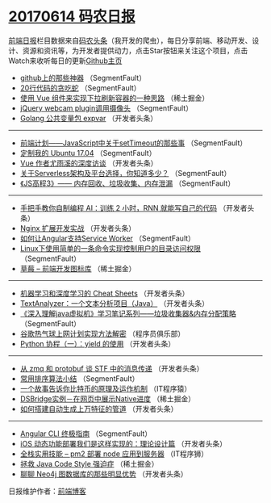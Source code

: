 # [20170614 码农日报](https://toutiao.qdkfweb.cn/date/2017/06/14)

[前端日报](https://qdkfweb.cn/c/news)栏目数据来自[码农头条](https://toutiao.qdkfweb.cn/)（我开发的爬虫），每日分享前端、移动开发、设计、资源和资讯等，为开发者提供动力，点击Star按钮来关注这个项目，点击Watch来收听每日的更新[Github主页](https://github.com/kujian/frontendDaily)
* [github上的那些神器](https://toutiao.qdkfweb.cn/41065.html) （SegmentFault）
* [20行代码的贪吃蛇](https://toutiao.qdkfweb.cn/41064.html) （SegmentFault）
* [使用 Vue 组件来实现下拉刷新容器的一种思路](https://toutiao.qdkfweb.cn/41044.html) （稀土掘金）
* [jQuery webcam plugin调用摄像头](https://toutiao.qdkfweb.cn/41077.html) （SegmentFault）
* [Golang 公共变量包 expvar](https://toutiao.qdkfweb.cn/41088.html) （开发者头条）

***
* [前端计划——JavaScript中关于setTimeout的那些事](https://toutiao.qdkfweb.cn/41067.html) （SegmentFault）
* [定制我的 Ubuntu 17.04](https://toutiao.qdkfweb.cn/41078.html) （SegmentFault）
* [Vue 作者尤雨溪的深度访谈](https://toutiao.qdkfweb.cn/41089.html) （开发者头条）
* [关于Serverless架构及平台选择，你知道多少？](https://toutiao.qdkfweb.cn/41068.html) （SegmentFault）
* [《JS高程3》—— 内存回收、垃圾收集、内存泄漏](https://toutiao.qdkfweb.cn/41071.html) （SegmentFault）

***
* [手把手教你自制编程 AI：训练 2 小时，RNN 就能写自己的代码](https://toutiao.qdkfweb.cn/41082.html) （开发者头条）
* [Nginx 扩展开发实战](https://toutiao.qdkfweb.cn/41084.html) （开发者头条）
* [如何让Angular支持Service Worker](https://toutiao.qdkfweb.cn/41063.html) （SegmentFault）
* [Linux下使用简单的一条命令实现控制用户的目录访问权限](https://toutiao.qdkfweb.cn/41074.html) （SegmentFault）
* [草莓 &#8211; 前端开发图标库](https://toutiao.qdkfweb.cn/41043.html) （稀土掘金）

***
* [机器学习和深度学习的 Cheat Sheets](https://toutiao.qdkfweb.cn/41085.html) （开发者头条）
* [TextAnalyzer：一个文本分析项目（Java）](https://toutiao.qdkfweb.cn/41096.html) （开发者头条）
* [《深入理解java虚拟机》学习笔记系列——垃圾收集器&amp;内存分配策略](https://toutiao.qdkfweb.cn/41075.html) （SegmentFault）
* [谷歌热气球上网计划实现方法解密](https://toutiao.qdkfweb.cn/41110.html) （程序员俱乐部）
* [Python 协程（一）：yield 的使用](https://toutiao.qdkfweb.cn/41086.html) （开发者头条）

***
* [从 zmq 和 protobuf 谈 STF 中的消息传递](https://toutiao.qdkfweb.cn/41097.html) （开发者头条）
* [常用排序算法小结](https://toutiao.qdkfweb.cn/41076.html) （SegmentFault）
* [一个故事告诉你比特币的原理及运作机制](https://toutiao.qdkfweb.cn/41111.html) （IT程序猿）
* [DSBridge实例－在网页中展示Native进度](https://toutiao.qdkfweb.cn/41045.html) （稀土掘金）
* [如何搭建自动生成上万特征的管道](https://toutiao.qdkfweb.cn/41087.html) （开发者头条）

***
* [Angular CLI 终极指南](https://toutiao.qdkfweb.cn/41066.html) （SegmentFault）
* [iOS 动态功能部署我们是这样实现的：理论设计篇](https://toutiao.qdkfweb.cn/41098.html) （开发者头条）
* [全栈实用技能 &#8211; pm2 部署 node 应用到服务器](https://toutiao.qdkfweb.cn/41112.html) （IT程序狮）
* [拯救 Java Code Style 强迫症](https://toutiao.qdkfweb.cn/41046.html) （稀土掘金）
* [聊聊 Neo4j 图数据库的那些明显优势](https://toutiao.qdkfweb.cn/41099.html) （开发者头条）

日报维护作者：[前端博客](https://qdkfweb.cn/) 